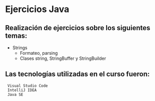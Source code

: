 # Ejercicios Java

## Realización de ejercicios sobre los siguientes temas:
* Strings
    - Formateo, parsing
    - Clases string, StringBuffer y StringBuilder

## Las tecnologías utilizadas en el curso fueron:
```
 Visual Studio Code
 IntelliJ IDEA
 Java SE 
```
